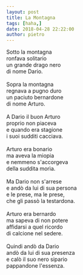```yaml
---
layout: post
title: La Montagna
tags: [haha,]
date: 2018-04-28 22:22:00
author: pietro
---
```

Sotto la montagna<br/>ronfava solitario<br/>un grande drago nero<br/>di nome Dario.<br/><br/>Sopra la montagna<br/>regnava a pugno duro<br/>un paciuto bernardone<br/>di nome Arturo.<br/><br/>A Dario il buon Arturo<br/>proprio non piaceva<br/>e quando era stagione<br/>i suoi sudditi cacciava.<br/><br/>Arturo era bonario<br/>ma aveva la miopia<br/>e nemmeno s'accorgeva<br/>della suddita morìa.<br/><br/>Ma Dario non s'arrese<br/>e andò da lui di sua persona<br/>e le prese, ma le prese,<br/>che gli passò la testardona.<br/><br/>Arturo era bernardo<br/>ma sapeva di non potere<br/>affidarsi a quel ricordo<br/>di calcione nel sedere.<br/><br/>Quindi andò da Dario<br/>andò da lui di sua presenza<br/>e calò il suo nero sipario<br/>pappandone l'essenza.
